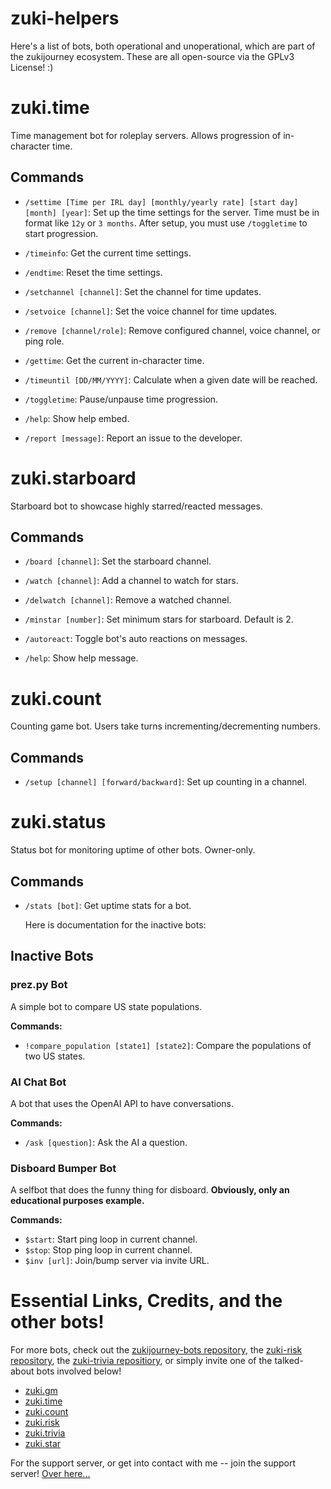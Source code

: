 # zuki-helpers

Here's a list of bots, both operational and unoperational, which are part of the zukijourney ecosystem. These are all open-source via the GPLv3 License! :)

# zuki.time

Time management bot for roleplay servers. Allows progression of in-character time.

## Commands

- `/settime [Time per IRL day] [monthly/yearly rate] [start day] [month] [year]`: Set up the time settings for the server. Time must be in format like `12y` or `3 months`. After setup, you must use `/toggletime` to start progression.

- `/timeinfo`: Get the current time settings.

- `/endtime`: Reset the time settings.

- `/setchannel [channel]`: Set the channel for time updates.

- `/setvoice [channel]`: Set the voice channel for time updates.

- `/remove [channel/role]`: Remove configured channel, voice channel, or ping role.

- `/gettime`: Get the current in-character time.

- `/timeuntil [DD/MM/YYYY]`: Calculate when a given date will be reached.

- `/toggletime`: Pause/unpause time progression.

- `/help`: Show help embed.

- `/report [message]`: Report an issue to the developer.

# zuki.starboard

Starboard bot to showcase highly starred/reacted messages.

## Commands

- `/board [channel]`: Set the starboard channel.

- `/watch [channel]`: Add a channel to watch for stars.

- `/delwatch [channel]`: Remove a watched channel.

- `/minstar [number]`: Set minimum stars for starboard. Default is 2.

- `/autoreact`: Toggle bot's auto reactions on messages.

- `/help`: Show help message.

# zuki.count

Counting game bot. Users take turns incrementing/decrementing numbers.

## Commands

- `/setup [channel] [forward/backward]`: Set up counting in a channel.

# zuki.status

Status bot for monitoring uptime of other bots. Owner-only.

## Commands

- `/stats [bot]`: Get uptime stats for a bot.

  Here is documentation for the inactive bots:

## Inactive Bots

### prez.py Bot

A simple bot to compare US state populations.

**Commands:**

- `!compare_population [state1] [state2]`: Compare the populations of two US states.

### AI Chat Bot

A bot that uses the OpenAI API to have conversations.

**Commands:**

- `/ask [question]`: Ask the AI a question.

### Disboard Bumper Bot

A selfbot that does the funny thing for disboard. **Obviously, only an educational purposes example.**

**Commands:**

- `$start`: Start ping loop in current channel.
- `$stop`: Stop ping loop in current channel.
- `$inv [url]`: Join/bump server via invite URL.

# Essential Links, Credits, and the other bots!
For more bots, check out the [zukijourney-bots repository](https://github.com/zukixa/zukijourney-bots), the [zuki-risk repository](https://github.com/zukixa/zuki-risk), the [zuki-trivia repositiory](https://github.com/zukixa/zuki-trivia), or simply invite one of the talked-about bots involved below!
- [zuki.gm](https://discord.com/api/oauth2/authorize?client_id=1055209868899913788&permissions=8&scope=bot%20applications.commands)
- [zuki.time](https://discord.com/api/oauth2/authorize?client_id=1101035453710348339&permissions=19218435669072&scope=bot%20applications.commands)
- [zuki.count](https://discord.com/api/oauth2/authorize?client_id=1102325506294153348&permissions=1479750581360&scope=bot%20applications.commands)
- [zuki.risk](https://discord.com/api/oauth2/authorize?client_id=1054742546343010376&permissions=19218569878737&scope=applications.commands%20bot)
- [zuki.trivia](https://discord.com/api/oauth2/authorize?client_id=1070246268443557968&permissions=1625846840385&scope=applications.commands%20bot)
- [zuki.star](https://discord.com/api/oauth2/authorize?client_id=1116909665738051754&permissions=10318726429921&scope=bot%20applications.commands)

For the support server, or get into contact with me -- join the support server! [Over here...](discord.gg/pjcGtjc9BY)

